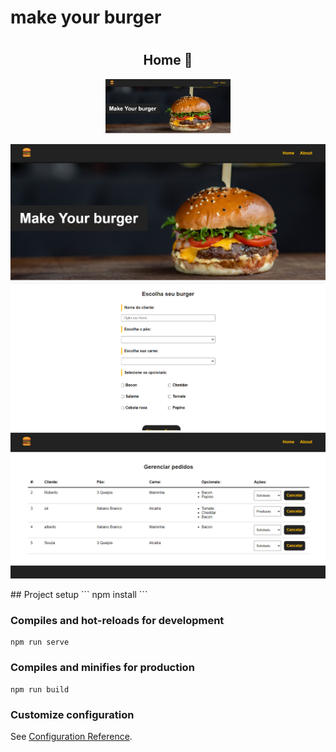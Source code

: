 <h1> make your burger <h1>

<h2 align="center">Home 🎨</h2>

<p align="center">
  <img alt="Make you burger" src=".github/make_your_burger.png" width="200px">
</P>

<img src=".github/make_your_burger.png">
<img  
src=".github/make_your_burger - Google Chrome 27_04_2022 15_12_08.png">

<img src=".github/make_your_burger - Google Chrome 27_04_2022 15_11_54.png">

</p>
## Project setup
```
npm install
```

### Compiles and hot-reloads for development
```
npm run serve
```

### Compiles and minifies for production
```
npm run build
```

### Customize configuration
See [Configuration Reference](https://cli.vuejs.org/config/).
